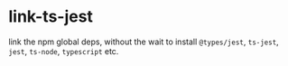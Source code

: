 # link-ts-jest

link the npm global deps, without the wait to install `@types/jest`, `ts-jest`, `jest`, `ts-node`, `typescript` etc. 